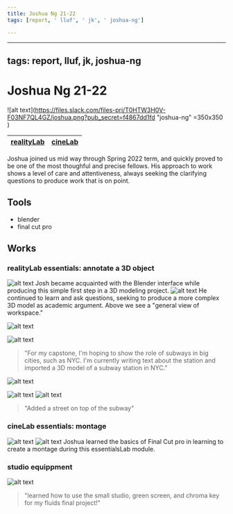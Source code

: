 ```yaml
---
title: Joshua Ng 21-22
tags: [report, ' lluf', ' jk', ' joshua-ng']

---
```


---
tags: report, lluf, jk, joshua-ng
---

# Joshua Ng 21-22

![alt text](https://files.slack.com/files-pri/T0HTW3H0V-F03NF7QL4GZ/joshua.png?pub_secret=f4867dd1fd "joshua-ng" =350x350
)



| [realityLab](/bA86p68MToWpzQqz9_bF8Q) | [cineLab](/6t8nQNOJRnG4kaNfJ9hXDA) | 
| -------- | -------- | 

Joshua joined us mid way through Spring 2022 term, and quickly proved to be one of the most thoughful and precise fellows. His approach to work shows a level of care and attentiveness, always seeking the clarifying questions to produce work that is on point.
   

## Tools
* blender
* final cut pro

## Works

### realityLab essentials: annotate a 3D object
![alt text](https://files.slack.com/files-pri/T0HTW3H0V-F0392GNN4UQ/screen_shot_2022-03-23_at_2.17.01_pm.png?pub_secret=e866853b3f)
Josh became acquainted with the Blender interface while producing this simple first step in a 3D modeling project.
![alt text](https://files.slack.com/files-pri/T0HTW3H0V-F038A2WQ1FX/screen_shot_2022-03-23_at_2.49.35_pm.png?pub_secret=0c63c4497f)
He continued to learn and ask questions, seeking to produce a more complex 3D model as academic argument. Above we see a "general view of workspace."


![alt text](https://files.slack.com/files-pri/T0HTW3H0V-F038FA3LM0C/screen_shot_2022-03-23_at_2.52.29_pm.png?pub_secret=a923b68f3f)

![alt text](https://files.slack.com/files-pri/T0HTW3H0V-F038PSXG7EE/screen_shot_2022-03-25_at_10.10.16_am.png?pub_secret=10cb44670c)

> "For my capstone, I'm hoping to show the role of subways in big cities, such as NYC. I'm currently writing text about the station and imported a 3D model of a subway station in NYC."

![alt text](https://files.slack.com/files-pri/T0HTW3H0V-F038YJP0SBU/screen_shot_2022-03-28_at_10.22.37_am.png?pub_secret=547905ed47)


![alt text](https://files.slack.com/files-pri/T0HTW3H0V-F039FN3QTJQ/screen_shot_2022-03-30_at_2.49.58_pm.png?pub_secret=9f65f82c28)
![alt text](https://files.slack.com/files-pri/T0HTW3H0V-F039DDF3N67/screen_shot_2022-03-30_at_2.57.27_pm.png?pub_secret=87f401cb47)
> "Added a street on top of the subway"


### cineLab essentials: montage
![alt text](https://files.slack.com/files-pri/T0HTW3H0V-F039ZHLL71D/screen_shot_2022-04-06_at_3.00.50_pm.png?pub_secret=035398651e)
![alt text](https://files.slack.com/files-pri/T0HTW3H0V-F03BN8WETTN/screen_shot_2022-04-14_at_2.35.14_pm.png?pub_secret=778e0619e4)
Joshua learned the basics of Final Cut pro in learning to create a montage during this essentialsLab module.

### studio equippment 
![alt text](https://files.slack.com/files-pri/T0HTW3H0V-F03N2H36DA7/josh-vid-trim_360.gif?pub_secret=d67af7e83d)
> "learned how to use the small studio, green screen, and chroma key for my fluids final project!"